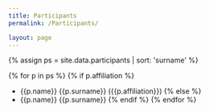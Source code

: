 ```yaml
---
title: Participants
permalink: /Participants/

layout: page
---
```


{% assign ps = site.data.participants | sort: 'surname' %}

{% for p in ps %}
{% if p.affiliation %}
* {{p.name}} {{p.surname}} ({{p.affiliation}})
{% else %}
* {{p.name}} {{p.surname}}
{% endif %}
{% endfor %}
